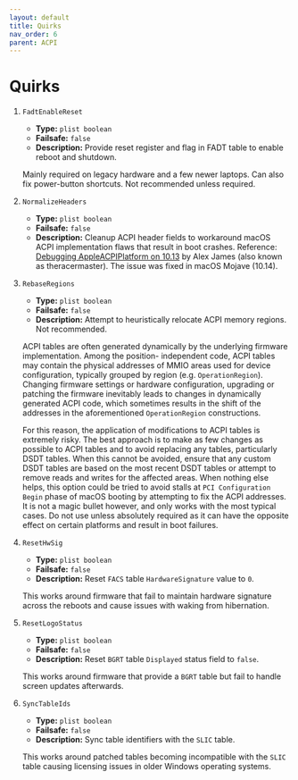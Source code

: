 ```yaml
---
layout: default
title: Quirks
nav_order: 6
parent: ACPI
---
```


# Quirks

1. `FadtEnableReset`
    - **Type:** `plist boolean`
    - **Failsafe:** `false`
    - **Description:** Provide reset register and flag in FADT table to enable reboot and shutdown.

    Mainly required on legacy hardware and a few newer laptops. Can also fix power-button shortcuts. Not recommended unless required.

2. `NormalizeHeaders`
    - **Type:** `plist boolean`
    - **Failsafe:** `false`
    - **Description:** Cleanup ACPI header fields to workaround macOS ACPI implementation flaws that result in boot crashes. Reference: [Debugging AppleACPIPlatform on 10.13](https://alextjam.es/debugging-appleacpiplatform/) by Alex James (also known as theracermaster). The issue was fixed in macOS Mojave (10.14).

3. `RebaseRegions`
    - **Type:** `plist boolean`
    - **Failsafe:** `false`
    - **Description:** Attempt to heuristically relocate ACPI memory regions. Not recommended.

    ACPI tables are often generated dynamically by the underlying firmware implementation. Among the position- independent code, ACPI tables may contain the physical addresses of MMIO areas used for device configuration, typically grouped by region (e.g. `OperationRegion`). Changing firmware settings or hardware configuration, upgrading or patching the firmware inevitably leads to changes in dynamically generated ACPI code, which sometimes results in the shift of the addresses in the aforementioned `OperationRegion` constructions.

    For this reason, the application of modifications to ACPI tables is extremely risky. The best approach is to make as few changes as possible to ACPI tables and to avoid replacing any tables, particularly DSDT tables. When this cannot be avoided, ensure that any custom DSDT tables are based on the most recent DSDT tables or attempt to remove reads and writes for the affected areas.
    When nothing else helps, this option could be tried to avoid stalls at `PCI Configuration Begin` phase of macOS booting by attempting to fix the ACPI addresses. It is not a magic bullet however, and only works with the most typical cases. Do not use unless absolutely required as it can have the opposite effect on certain platforms and result in boot failures.

4. `ResetHwSig`
    - **Type:** `plist boolean`
    - **Failsafe:** `false`
    - **Description:** Reset `FACS` table `HardwareSignature` value to `0`.

    This works around firmware that fail to maintain hardware signature across the reboots and cause issues with waking from hibernation.

5. `ResetLogoStatus`
    - **Type:** `plist boolean`
    - **Failsafe:** `false`
    - **Description:** Reset `BGRT` table `Displayed` status field to `false`.

    This works around firmware that provide a `BGRT` table but fail to handle screen updates afterwards.

6. `SyncTableIds`
    - **Type:** `plist boolean`
    - **Failsafe:** `false`
    - **Description:** Sync table identifiers with the `SLIC` table.

    This works around patched tables becoming incompatible with the `SLIC` table causing licensing issues in older Windows operating systems.